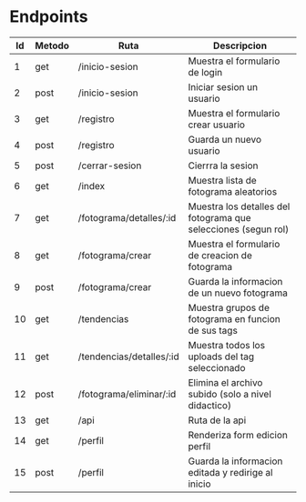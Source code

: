 # Endpoints

| Id  | Metodo | Ruta                     | Descripcion                                                    |
| --- | ------ | ------------------------ | -------------------------------------------------------------- |
| 1   | get    | /inicio-sesion           | Muestra el formulario de login                                 |
| 2   | post   | /inicio-sesion           | Iniciar sesion un usuario                                      |
| 3   | get    | /registro                | Muestra el formulario crear usuario                            |
| 4   | post   | /registro                | Guarda un nuevo usuario                                        |
| 5   | post   | /cerrar-sesion           | Cierrra la sesion                                              |
| 6   | get    | /index                   | Muestra lista de fotograma aleatorios                          |
| 7   | get    | /fotograma/detalles/:id  | Muestra los detalles del fotograma que selecciones (segun rol) |
| 8   | get    | /fotograma/crear         | Muestra el formulario de creacion de fotograma                 |
| 9   | post   | /fotograma/crear         | Guarda la informacion de un nuevo fotograma                    |
| 10  | get    | /tendencias              | Muestra grupos de fotograma en funcion de sus tags             |
| 11  | get    | /tendencias/detalles/:id | Muestra todos los uploads del tag seleccionado                 |
| 12  | post   | /fotograma/eliminar/:id  | Elimina el archivo subido (solo a nivel didactico)             |
| 13  | get    | /api                     | Ruta de la api                                                 |
| 14  | get    | /perfil                  | Renderiza form edicion perfil                                  |
| 15  | post   | /perfil                  | Guarda la informacion editada y redirige al inicio             |
